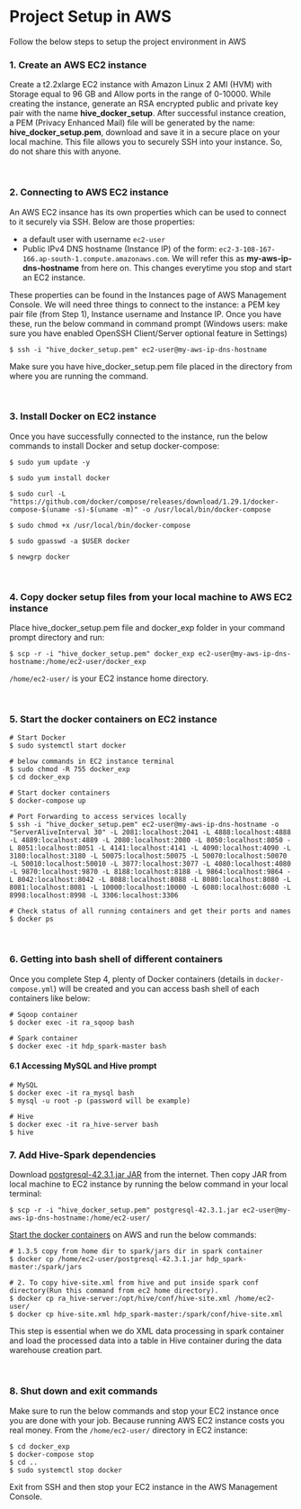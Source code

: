# Project Setup in AWS

Follow the below steps to setup the project environment in AWS

### 1. Create an AWS EC2 instance
Create a t2.2xlarge EC2 instance with Amazon Linux 2 AMI (HVM) with Storage equal to 96 GB and Allow ports in the range of 0-10000. While creating the instance, generate an RSA encrypted public and private key pair with the name __hive_docker_setup__. After successful instance creation, a PEM (Privacy Enhanced Mail) file will be generated by the name: **hive_docker_setup.pem**, download and save it in a secure place on your local machine. This file allows you to securely SSH into your instance. So, do not share this with anyone.  

<br />

### 2. Connecting to AWS EC2 instance
An AWS EC2 insance has its own properties which can be used to connect to it securely via SSH. Below are those properties:
- a default user with username `ec2-user`
- Public IPv4 DNS hostname (Instance IP) of the form: `ec2-3-108-167-166.ap-south-1.compute.amazonaws.com`. We will refer this as **my-aws-ip-dns-hostname** from here on. This changes everytime you stop and start an EC2 instance. 

These properties can be found in the Instances page of AWS Management Console. We will need three things to connect to the instance: a PEM key pair file (from Step 1), Instance username and Instance IP. Once you have these, run the below command in command prompt (Windows users: make sure you have enabled OpenSSH Client/Server optional feature in Settings)

```
$ ssh -i "hive_docker_setup.pem" ec2-user@my-aws-ip-dns-hostname
```

Make sure you have hive_docker_setup.pem file placed in the directory from where you are running the command.

<br />

### 3. Install Docker on EC2 instance
Once you have successfully connected to the instance, run the below commands to install Docker and setup docker-compose:
```
$ sudo yum update -y

$ sudo yum install docker

$ sudo curl -L "https://github.com/docker/compose/releases/download/1.29.1/docker-compose-$(uname -s)-$(uname -m)" -o /usr/local/bin/docker-compose

$ sudo chmod +x /usr/local/bin/docker-compose

$ sudo gpasswd -a $USER docker

$ newgrp docker
```

<br />

### 4. Copy docker setup files from your local machine to AWS EC2 instance
Place hive_docker_setup.pem file and docker_exp folder in your command prompt directory and run:

```
$ scp -r -i "hive_docker_setup.pem" docker_exp ec2-user@my-aws-ip-dns-hostname:/home/ec2-user/docker_exp
```

```/home/ec2-user/``` is your EC2 instance home directory.

<br />

### 5. Start the docker containers on EC2 instance

```
# Start Docker
$ sudo systemctl start docker

# below commands in EC2 instance terminal
$ sudo chmod -R 755 docker_exp
$ cd docker_exp

# Start docker containers
$ docker-compose up

# Port Forwarding to access services locally
$ ssh -i "hive_docker_setup.pem" ec2-user@my-aws-ip-dns-hostname -o "ServerAliveInterval 30" -L 2081:localhost:2041 -L 4888:localhost:4888 -L 4889:localhost:4889 -L 2080:localhost:2080 -L 8050:localhost:8050 -L 8051:localhost:8051 -L 4141:localhost:4141 -L 4090:localhost:4090 -L 3180:localhost:3180 -L 50075:localhost:50075 -L 50070:localhost:50070 -L 50010:localhost:50010 -L 3077:localhost:3077 -L 4080:localhost:4080 -L 9870:localhost:9870 -L 8188:localhost:8188 -L 9864:localhost:9864 -L 8042:localhost:8042 -L 8088:localhost:8088 -L 8080:localhost:8080 -L 8081:localhost:8081 -L 10000:localhost:10000 -L 6080:localhost:6080 -L 8998:localhost:8998 -L 3306:localhost:3306

# Check status of all running containers and get their ports and names
$ docker ps
```

<br />

### 6. Getting into bash shell of different containers
Once you complete Step 4, plenty of Docker containers (details in ```docker-compose.yml```) will be created and you can access bash shell of each containers like below:

```
# Sqoop container
$ docker exec -it ra_sqoop bash

# Spark container
$ docker exec -it hdp_spark-master bash
```

#### 6.1 Accessing MySQL and Hive prompt

```
# MySQL
$ docker exec -it ra_mysql bash
$ mysql -u root -p (password will be example)

# Hive
$ docker exec -it ra_hive-server bash
$ hive
```

### 7. Add Hive-Spark dependencies
Download [postgresql-42.3.1.jar JAR](https://jdbc.postgresql.org/download/postgresql-42.3.1.jar) from the internet. Then copy JAR from local machine to EC2 instance by running the below command in your local terminal:

```
$ scp -r -i "hive_docker_setup.pem" postgresql-42.3.1.jar ec2-user@my-aws-ip-dns-hostname:/home/ec2-user/
```

[Start the docker containers](#5-start-the-docker-containers-on-ec2-instance) on AWS and run the below commands:

```
# 1.3.5 copy from home dir to spark/jars dir in spark container
$ docker cp /home/ec2-user/postgresql-42.3.1.jar hdp_spark-master:/spark/jars

# 2. To copy hive-site.xml from hive and put inside spark conf directory(Run this command from ec2 home directory).
$ docker cp ra_hive-server:/opt/hive/conf/hive-site.xml /home/ec2-user/
$ docker cp hive-site.xml hdp_spark-master:/spark/conf/hive-site.xml
```

This step is essential when we do XML data processing in spark container and load the processed data into a table in Hive container during the data warehouse creation part.

<br />

### 8. Shut down and exit commands
Make sure to run the below commands and stop your EC2 instance once you are done with your job. Because running AWS EC2 instance costs you real money.
From the ```/home/ec2-user/``` directory in EC2 instance:

```
$ cd docker_exp
$ docker-compose stop
$ cd ..
$ sudo systemctl stop docker
```

Exit from SSH and then stop your EC2 instance in the AWS Management Console.
